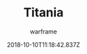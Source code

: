 ---
title: Titania
seoTitle: Warframe Titania. Titania Abilities. Warfame Titania Builds
description: Titania is the pixie warframe. Her abilities allow her to enchant enemies, leading them to their demise while, at the same time, providing support to her allies.
date: 2018-10-10T11:18:42.837Z
author: warframe
layout: warframes
permalink: /warframes/titania/
image: /images/frames/titania.jpg
video_url: IXt-l5lDOHI
footerImage: /images/frames/titania.jpg
---